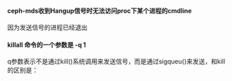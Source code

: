 

#### ceph-mds收到Hangup信号时无法访问proc下某个进程的cmdline

因为发送信号的进程已经退出

#### killall 命令的一个参数是 -q 1

q参数表示不是通过kill()系统调用来发送信号，而是通过sigqueu()来发送，和kill的区别是：
